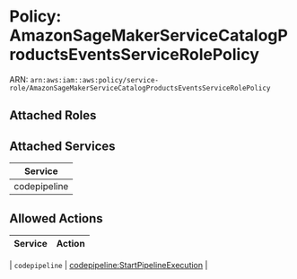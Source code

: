 # Policy: AmazonSageMakerServiceCatalogProductsEventsServiceRolePolicy

ARN: `arn:aws:iam::aws:policy/service-role/AmazonSageMakerServiceCatalogProductsEventsServiceRolePolicy`

## Attached Roles

## Attached Services

| Service |
|---------|
| codepipeline |

## Allowed Actions

| Service | Action |
|:-------:|--------|

| `codepipeline` | [codepipeline:StartPipelineExecution](../actions.md#codepipeline:startpipelineexecution) |
